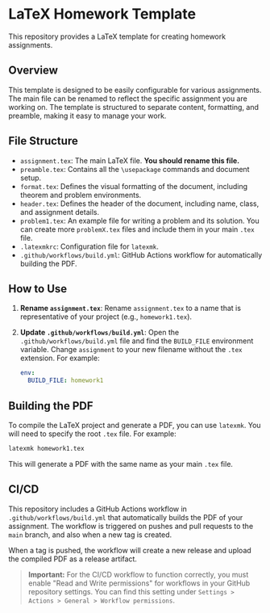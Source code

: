 # LaTeX Homework Template

This repository provides a LaTeX template for creating homework assignments.

## Overview

This template is designed to be easily configurable for various assignments. The main file can be renamed to reflect the specific assignment you are working on. The template is structured to separate content, formatting, and preamble, making it easy to manage your work.

## File Structure

- `assignment.tex`: The main LaTeX file. **You should rename this file.**
- `preamble.tex`: Contains all the `\usepackage` commands and document setup.
- `format.tex`: Defines the visual formatting of the document, including theorem and problem environments.
- `header.tex`: Defines the header of the document, including name, class, and assignment details.
- `problem1.tex`: An example file for writing a problem and its solution. You can create more `problemX.tex` files and include them in your main `.tex` file.
- `.latexmkrc`: Configuration file for `latexmk`.
- `.github/workflows/build.yml`: GitHub Actions workflow for automatically building the PDF.

## How to Use

1.  **Rename `assignment.tex`**:
    Rename `assignment.tex` to a name that is representative of your project (e.g., `homework1.tex`).

2.  **Update `.github/workflows/build.yml`**:
    Open the `.github/workflows/build.yml` file and find the `BUILD_FILE` environment variable. Change `assignment` to your new filename without the `.tex` extension. For example:
    ```yaml
    env:
      BUILD_FILE: homework1
    ```

## Building the PDF

To compile the LaTeX project and generate a PDF, you can use `latexmk`. You will need to specify the root `.tex` file. For example:

```bash
latexmk homework1.tex
```

This will generate a PDF with the same name as your main `.tex` file.

## CI/CD

This repository includes a GitHub Actions workflow in `.github/workflows/build.yml` that automatically builds the PDF of your assignment. The workflow is triggered on pushes and pull requests to the `main` branch, and also when a new tag is created.

When a tag is pushed, the workflow will create a new release and upload the compiled PDF as a release artifact.

> **Important:** For the CI/CD workflow to function correctly, you must enable "Read and Write permissions" for workflows in your GitHub repository settings. You can find this setting under `Settings > Actions > General > Workflow permissions`.